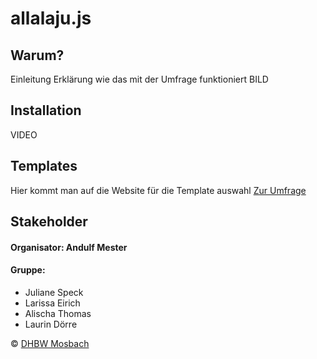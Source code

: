 # allalaju.js
  
## Warum?  
Einleitung
Erklärung wie das mit der Umfrage funktioniert
BILD
  
## Installation
VIDEO
  
## Templates
Hier kommt man auf die Website für die Template auswahl
[Zur Umfrage](commingsoon.de)  

## Stakeholder  
#### Organisator: Andulf Mester
#### Gruppe:  
 - Juliane Speck
 - Larissa Eirich
 - Alischa Thomas
 - Laurin Dörre
 
  
© [DHBW Mosbach](https://www.mosbach.dhbw.de/)
